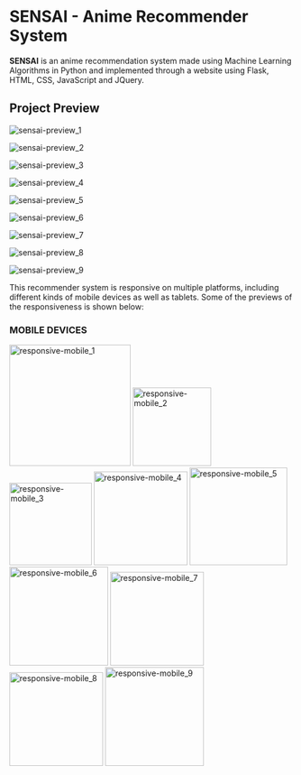 # SENSAI - Anime Recommender System
**SENSAI** is an anime recommendation system made using Machine Learning Algorithms in Python and implemented through a website using Flask, HTML, CSS, JavaScript and JQuery.

## Project Preview

![sensai-preview_1](https://user-images.githubusercontent.com/81350016/212487445-bdfdda32-ae82-4a89-b745-a6d04527da0d.gif)

![sensai-preview_2](https://user-images.githubusercontent.com/81350016/212487464-fc84a1ef-314a-4302-8910-d73f2a8901d1.gif)

![sensai-preview_3](https://user-images.githubusercontent.com/81350016/212487481-79aa392c-7f82-42c5-aea6-7959fbdb2005.gif)

![sensai-preview_4](https://user-images.githubusercontent.com/81350016/212487544-d50b0ee5-3f65-4275-ba2a-918ea0bf9abf.gif)

![sensai-preview_5](https://user-images.githubusercontent.com/81350016/212487550-bdbc2d7d-3956-41d8-a036-a3776f86d1ea.gif)

![sensai-preview_6](https://user-images.githubusercontent.com/81350016/212487568-e7f2e391-dfd5-44be-9106-2d9d9dc7d8cf.gif)

![sensai-preview_7](https://user-images.githubusercontent.com/81350016/212487583-45ca4499-7f6d-419d-a22d-e05ed0bf8271.gif)

![sensai-preview_8](https://user-images.githubusercontent.com/81350016/212487593-3d7d6e48-88cc-4a30-8005-7114b37884f3.gif)

![sensai-preview_9](https://user-images.githubusercontent.com/81350016/212487599-e1f8f92b-7965-4ce1-8b85-03a32495973d.gif)

This recommender system is responsive on multiple platforms, including different kinds of mobile devices as well as tablets. Some of the previews of the responsiveness is shown below:

### MOBILE DEVICES

<img width="215" alt="responsive-mobile_1" src="https://user-images.githubusercontent.com/81350016/212487946-2101cc14-0a6c-4def-8cfa-9c194244d0cd.png">     <img width="139" alt="responsive-mobile_2" src="https://user-images.githubusercontent.com/81350016/212487962-bcc66414-c821-45c7-8c49-543c979e4a1f.png">     <img width="146" alt="responsive-mobile_3" src="https://user-images.githubusercontent.com/81350016/212487982-550ee97e-ad8b-469c-bbaf-28b1f63361e2.png">     <img width="166" alt="responsive-mobile_4" src="https://user-images.githubusercontent.com/81350016/212487984-d162b968-4baa-4c9b-a15b-936dd38091b5.png">     <img width="173" alt="responsive-mobile_5" src="https://user-images.githubusercontent.com/81350016/212487987-8fbc672c-1f3f-4f58-a468-b1e21f673ab6.png">     <img width="175" alt="responsive-mobile_6" src="https://user-images.githubusercontent.com/81350016/212487991-04b4d25f-4abd-4adc-a7fa-06c1d2a6dda4.png">     <img width="166" alt="responsive-mobile_7" src="https://user-images.githubusercontent.com/81350016/212487994-8229fa50-7787-48ba-9c8c-6e646488cdcc.png">     <img width="166" alt="responsive-mobile_8" src="https://user-images.githubusercontent.com/81350016/212488023-30774228-9336-4184-b66f-240bc9d0c43f.png">     <img width="175" alt="responsive-mobile_9" src="https://user-images.githubusercontent.com/81350016/212488029-821b9525-a24f-45db-8115-6a3c5d3f1a12.png">

